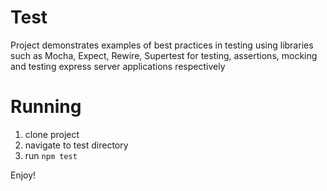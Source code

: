 # Test

Project demonstrates examples of best practices in testing using libraries such as Mocha, Expect, Rewire, Supertest 
for testing, assertions, mocking and testing express server applications respectively

# Running
1. clone project
2. navigate to test directory
3. run `npm test`

Enjoy!